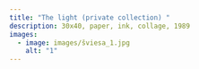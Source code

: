 ```yaml
---
title: "The light (private collection) "
description: 30x40, paper, ink, collage, 1989
images:
  - image: images/šviesa_1.jpg
    alt: "1"
---
```


